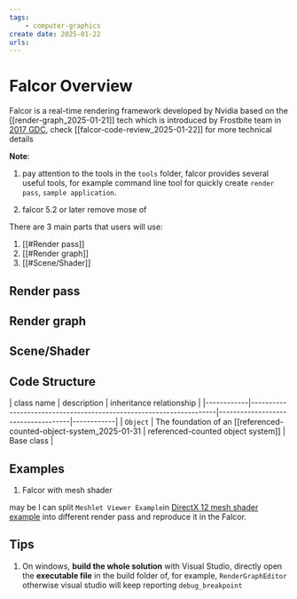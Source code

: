 ```yaml
---
tags:
    - computer-graphics
create date: 2025-01-22
urls:
---
```


# Falcor Overview

Falcor is a real-time rendering framework developed by Nvidia based on the [[render-graph_2025-01-21]] tech which is introduced by Frostbite team in [2017 GDC](chrome-extension://efaidnbmnnnibpcajpcglclefindmkaj/https://ubm-twvideo01.s3.amazonaws.com/o1/vault/gdc2017/Presentations/ODonnell_Yuriy_FrameGraph.pdf), check 
[[falcor-code-review_2025-01-22]] for more technical details

**Note**: 

1. pay attention to the tools in the `tools` folder, falcor provides several useful tools, for example command line tool for quickly create `render pass`, `sample application`.

2. falcor 5.2 or later remove mose of 

There are 3 main parts that users will use:

1. [[#Render pass]]
2. [[#Render graph]]
3. [[#Scene/Shader]]

## Render pass

## Render graph

## Scene/Shader

## Code Structure

| class name | description                                                        | inheritance relationship           |
|------------|--------------------------------------------------------------------|------------------------------------|------------|
| `Object`   | The foundation of an [[referenced-counted-object-system_2025-01-31 | referenced-counted object system]] | Base class |

## Examples

1. Falcor with mesh shader

may be I can split `Meshlet Viewer Example`in [DirectX 12 mesh shader example](https://github.com/microsoft/DirectX-Graphics-Samples/tree/master/Samples/Desktop/D3D12MeshShaders) into different render pass and reproduce it in the Falcor.

## Tips

1. On windows, **build the whole solution** with Visual Studio, directly open the **executable file** in the build folder of, for example, `RenderGraphEditor` otherwise visual studio will keep reporting `debug_breakpoint`

